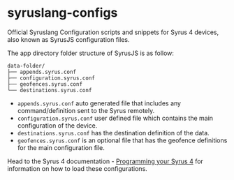 # syruslang-configs
Official Syruslang Configuration scripts and snippets for Syrus 4 devices, also known as SyrusJS configuration files.

The app directory folder structure of SyrusJS is as follow:

```
data-folder/
├── appends.syrus.conf
├── configuration.syrus.conf
├── geofences.syrus.conf
└── destinations.syrus.conf
```

* `appends.syrus.conf` auto generated file that includes any command/definition sent to the Syrus remotely.
* `configuration.syrus.conf` user defined file which contains the main configuration of the device.
* `destinations.syrus.conf` has the destination definition of the data.
* `geofences.syrus.conf` is an optional file that has the geofence definitions for the main configuration file.

Head to the Syrus 4 documentation - [Programming your Syrus 4](https://syrus.digitalcomtech.com/syrdocs/syrus4/getting-started/#programming-syruslang) for information on how to load these configurations.